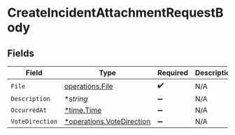 # CreateIncidentAttachmentRequestBody


## Fields

| Field                                                                 | Type                                                                  | Required                                                              | Description                                                           |
| --------------------------------------------------------------------- | --------------------------------------------------------------------- | --------------------------------------------------------------------- | --------------------------------------------------------------------- |
| `File`                                                                | [operations.File](../../models/operations/file.md)                    | :heavy_check_mark:                                                    | N/A                                                                   |
| `Description`                                                         | **string*                                                             | :heavy_minus_sign:                                                    | N/A                                                                   |
| `OccurredAt`                                                          | [*time.Time](https://pkg.go.dev/time#Time)                            | :heavy_minus_sign:                                                    | N/A                                                                   |
| `VoteDirection`                                                       | [*operations.VoteDirection](../../models/operations/votedirection.md) | :heavy_minus_sign:                                                    | N/A                                                                   |